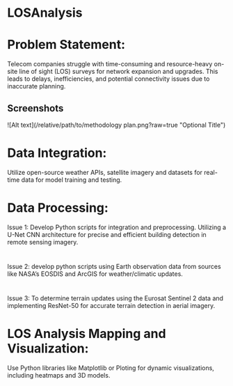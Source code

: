 # LOSAnalysis

# Problem Statement: 
Telecom companies struggle with time-consuming and resource-heavy on-site line of sight (LOS) surveys for network expansion and upgrades. This leads to delays, inefficiencies, and potential connectivity issues due to inaccurate planning.

## Screenshots
![Alt text](/relative/path/to/methodology plan.png?raw=true "Optional Title")

# Data Integration: 
Utilize open-source weather APIs, satellite imagery and datasets for real-time data for model training and testing.
# Data Processing:
Issue 1:   Develop Python scripts for integration and preprocessing.
Utilizing a U-Net CNN architecture for precise and efficient building detection in remote sensing imagery.
#
Issue 2: develop python scripts using Earth observation data from sources like NASA’s EOSDIS and ArcGIS for weather/climatic updates.
#
Issue 3:  To determine terrain updates using the Eurosat Sentinel 2 data and implementing ResNet-50 for accurate terrain detection in aerial imagery.

#  LOS Analysis Mapping and Visualization:
Use Python libraries like Matplotlib or Ploting for dynamic visualizations, including heatmaps and 3D models.



